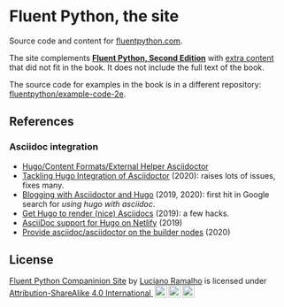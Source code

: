 # Fluent Python, the site

Source code and content for [fluentpython.com](https://fluentpython.com).

The site complements **[Fluent Python, Second Edition](https://learning.oreilly.com/library/view/fluent-python-2nd/9781492056348/)**
with [extra content](https://www.fluentpython.com/extra/) that did not fit in the book. It does not include the full text of the book.

The source code for examples in the book is in a different repository: [fluentpython/example-code-2e](https://github.com/fluentpython/example-code-2e).

## References


### Asciidoc integration

* [Hugo/Content Formats/External Helper Asciidoctor](https://gohugo.io/content-management/formats/#external-helper-asciidoctor)
* [Tackling Hugo Integration of Asciidoctor](https://blog.arkey.fr/2020/04/23/tackling-hugo-integration-of-asciidoctor/) (2020): raises lots of issues, fixes many.
* [Blogging with Asciidoctor and Hugo](https://foo-dogsquared.github.io/blog/posts/blogging-with-asciidoctor-and-hugo/) (2019, 2020): first hit in Google search for _using hugo with asciidoc_.
* [Get Hugo to render (nice) Asciidocs](https://blog.anoff.io/2019-02-17-hugo-render-asciidoc/) (2019): a few hacks.
* [AsciiDoc support for Hugo on Netlify](https://patrickpeeters.com/2019/09/asciidoc-support-for-hugo-on-netlify/) (2019)
* [Provide asciidoc/asciidoctor on the builder nodes](https://answers.netlify.com/t/provide-asciidoc-asciidoctor-on-the-builder-nodes/12133) (2020)


## License

 <p xmlns:cc="http://creativecommons.org/ns#" xmlns:dct="http://purl.org/dc/terms/"><a property="dct:title" rel="cc:attributionURL" href="http://fluentpython.com">Fluent Python Companinion Site</a> by <a rel="cc:attributionURL dct:creator" property="cc:attributionName" href="https://twitter.com/ramalhoorg">Luciano Ramalho</a> is licensed under<br> <a href="http://creativecommons.org/licenses/by-sa/4.0/?ref=chooser-v1" target="_blank" rel="license noopener noreferrer" style="display:inline-block;">Attribution-ShareAlike 4.0 International <img style="height:22px!important;margin-left:3px;vertical-align:text-bottom;" src="https://mirrors.creativecommons.org/presskit/icons/cc.svg?ref=chooser-v1"><img style="height:22px!important;margin-left:3px;vertical-align:text-bottom;" src="https://mirrors.creativecommons.org/presskit/icons/by.svg?ref=chooser-v1"><img style="height:22px!important;margin-left:3px;vertical-align:text-bottom;" src="https://mirrors.creativecommons.org/presskit/icons/sa.svg?ref=chooser-v1"></a></p> 

